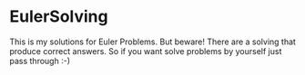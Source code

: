 EulerSolving
============

This is my solutions for Euler Problems. But beware! There are a solving that produce correct answers. So if you want solve problems by yourself just pass through :-)
